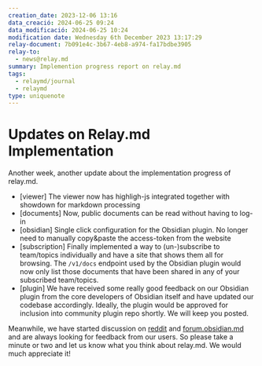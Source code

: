 ```yaml
---
creation_date: 2023-12-06 13:16
data_creació: 2024-06-25 09:24
data_modificació: 2024-06-25 10:24
modification date: Wednesday 6th December 2023 13:17:29
relay-document: 7b091e4c-3b67-4eb8-a974-fa17bdbe3905
relay-to:
  - news@relay.md
summary: Implemention progress report on relay.md
tags:
  - relaymd/journal
  - relaymd
type: uniquenote
---
```


# Updates on Relay.md Implementation
Another week, another update about the implementation progress of relay.md.

* [viewer] The viewer now has highligh-js integrated together with showdown for markdown processing
* [documents] Now, public documents can be read without having to log-in
* [obsidian] Single click configuration for the Obsidian plugin. No longer need to manually copy&paste the access-token from the website
* [subscription] Finally implemented a way to (un-)subscribe to team/topics individually and have a site that shows them all for browsing. The `/v1/docs` endpoint used by the Obsidian plugin would now only list those documents that have been shared in any of your subscribed team/topics.
* [plugin] We have received some really good feedback on our Obsidian plugin from the core developers of Obsidian itself and have updated our codebase accordingly. Ideally, the plugin would be approved for inclusion into community plugin repo shortly. We will keep you posted.

Meanwhile, we have started discussion on [reddit](https://www.reddit.com/r/ObsidianMD/comments/187rq1k/relaymd_sharing_markdown_documents_with_people/) and [forum.obsidian.md](https://forum.obsidian.md/t/relay-md-sharing-documents-with-people-and-teams/72208) and are always looking for feedback from our users. So please take a minute or two and let us know what you think about relay.md. We would much appreciate it!
